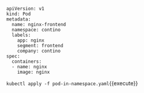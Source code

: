 ```
apiVersion: v1
kind: Pod
metadata:
  name: nginx-frontend
  namespace: contino
  labels:
    app: nginx
    segment: frontend
    company: contino
spec:
  containers:
  - name: nginx
    image: nginx
```

`kubectl apply -f pod-in-namespace.yaml`{{execute}}
